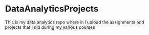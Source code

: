 # DataAnalyticsProjects
This is my data analytics repo where in I upload the assignments and projects that I did during my various courses
